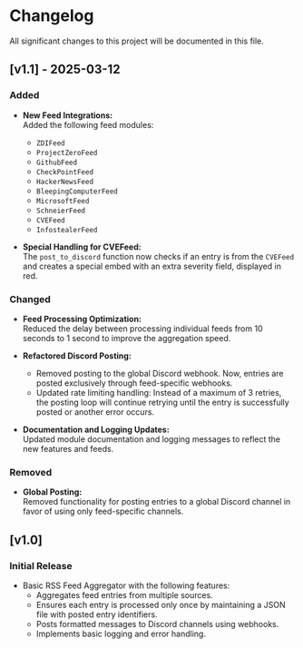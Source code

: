 # Changelog

All significant changes to this project will be documented in this file.

## [v1.1] - 2025-03-12

### Added
- **New Feed Integrations:**  
  Added the following feed modules:
  - `ZDIFeed`
  - `ProjectZeroFeed`
  - `GithubFeed`
  - `CheckPointFeed`
  - `HackerNewsFeed`
  - `BleepingComputerFeed`
  - `MicrosoftFeed`
  - `SchneierFeed`
  - `CVEFeed`
  - `InfostealerFeed`

- **Special Handling for CVEFeed:**  
  The `post_to_discord` function now checks if an entry is from the `CVEFeed` and creates a special embed with an extra severity field, displayed in red.

### Changed
- **Feed Processing Optimization:**  
  Reduced the delay between processing individual feeds from 10 seconds to 1 second to improve the aggregation speed.

- **Refactored Discord Posting:**  
  - Removed posting to the global Discord webhook. Now, entries are posted exclusively through feed-specific webhooks.
  - Updated rate limiting handling: Instead of a maximum of 3 retries, the posting loop will continue retrying until the entry is successfully posted or another error occurs.

- **Documentation and Logging Updates:**  
  Updated module documentation and logging messages to reflect the new features and feeds.

### Removed
- **Global Posting:**  
  Removed functionality for posting entries to a global Discord channel in favor of using only feed-specific channels.

## [v1.0] 

### Initial Release
- Basic RSS Feed Aggregator with the following features:
  - Aggregates feed entries from multiple sources.
  - Ensures each entry is processed only once by maintaining a JSON file with posted entry identifiers.
  - Posts formatted messages to Discord channels using webhooks.
  - Implements basic logging and error handling.
